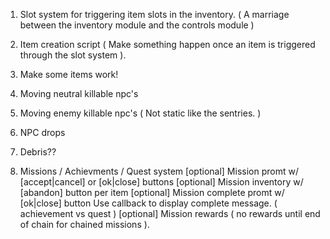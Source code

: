 1. Slot system for triggering item slots in the inventory. ( A marriage between the inventory module and the controls module )
2. Item creation script ( Make something happen once an item is triggered through the slot system ).
3. Make some items work!

4. Moving neutral killable npc's

5. Moving enemy killable npc's ( Not static like the sentries. )

6. NPC drops

7. Debris??

8. Missions / Achievments / Quest system
   [optional] Mission promt w/ [accept|cancel] or [ok|close] buttons
   [optional] Mission inventory w/ [abandon] button per item
   [optional] Mission complete promt w/ [ok|close] button
              Use callback to display complete message. ( achievement vs quest )
   [optional] Mission rewards ( no rewards until end of chain for chained missions ).
